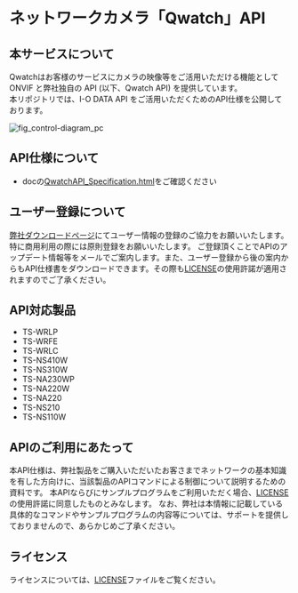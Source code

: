 # ネットワークカメラ「Qwatch」API
 
## 本サービスについて
Qwatchはお客様のサービスにカメラの映像等をご活用いただける機能としてONVIF と弊社独自の API (以下、Qwatch API) を提供しています。  
本リポジトリでは、I-O DATA API をご活用いただくためのAPI仕様を公開しております。
 
![fig_control-diagram_pc](https://user-images.githubusercontent.com/60957010/180181821-323529f4-df62-4656-98e8-c8b98869da9e.svg)
## API仕様について
- docの[QwatchAPI_Specification.html]()をご確認ください  
## ユーザー登録について
[弊社ダウンロードページ](https://contact.iodata.jp/webentry/enq/form/apidl)にてユーザー情報の登録のご協力をお願いいたします。特に商用利用の際には原則登録をお願いいたします。
ご登録頂くことでAPIのアップデート情報等をメールでご案内します。また、ユーザー登録から後の案内からもAPI仕様書をダウンロードできます。その際も[LICENSE](./LICENSE)の使用許諾が適用されますのでご了承ください。
 
## API対応製品
- TS-WRLP
- TS-WRFE
- TS-WRLC
- TS-NS410W
- TS-NS310W
- TS-NA230WP
- TS-NA220W
- TS-NA220
- TS-NS210
- TS-NS110W
 
## APIのご利用にあたって
本API仕様は、弊社製品をご購入いただいたお客さまでネットワークの基本知識を有した方向けに、当該製品のAPIコマンドによる制御について説明するための資料です。
本APIならびにサンプルプログラムをご利用いただく場合、[LICENSE](./LICENSE)の使用許諾に同意したものとみなします。
なお、弊社は本情報に記載している具体的なコマンドやサンプルプログラムの内容等については、サポートを提供しておりませんので、あらかじめご了承ください。
 
## ライセンス
ライセンスについては、[LICENSE](./LICENSE)ファイルをご覧ください。
